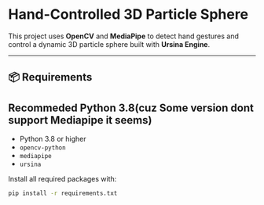 # Hand-Controlled 3D Particle Sphere

This project uses **OpenCV** and **MediaPipe** to detect hand gestures and control a dynamic 3D particle sphere built with **Ursina Engine**. 

---

## 📦 Requirements

## Recommeded Python 3.8(cuz Some version dont support Mediapipe it seems)
- Python 3.8 or higher
- `opencv-python`
- `mediapipe`
- `ursina`

Install all required packages with:

```bash
pip install -r requirements.txt
